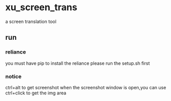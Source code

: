 # xu_screen_trans
a screen translation tool
## run
### reliance
you must have pip to install the reliance
please run the setup.sh first
### notice
ctrl+alt to get screenshot
when the screenshot window is open,you can use ctrl+click to get the img area
